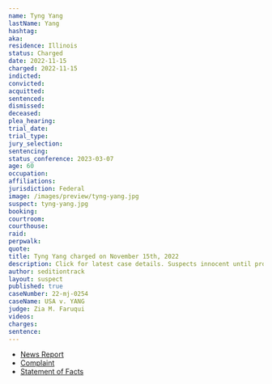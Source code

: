 ```yaml
---
name: Tyng Yang
lastName: Yang
hashtag:
aka:
residence: Illinois
status: Charged
date: 2022-11-15
charged: 2022-11-15
indicted:
convicted:
acquitted:
sentenced:
dismissed:
deceased:
plea_hearing:
trial_date:
trial_type:
jury_selection:
sentencing:
status_conference: 2023-03-07
age: 60
occupation:
affiliations:
jurisdiction: Federal
image: /images/preview/tyng-yang.jpg
suspect: tyng-yang.jpg
booking:
courtroom:
courthouse:
raid:
perpwalk:
quote:
title: Tyng Yang charged on November 15th, 2022
description: Click for latest case details. Suspects innocent until proven guilty.
author: seditiontrack
layout: suspect
published: true
caseNumber: 22-mj-0254
caseName: USA v. YANG
judge: Zia M. Faruqui
videos:
charges:
sentence:
---
```

- [News Report](https://abc7chicago.com/tyng-jing-yang-january-6-2021-capitol-riot/12461138/)
- [Complaint](https://www.justice.gov/usao-dc/case-multi-defendant/file/1552481/download)
- [Statement of Facts](https://www.justice.gov/usao-dc/case-multi-defendant/file/1552486/download)
